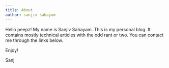 ```yaml
---
title: About
author: sanjiv sahayam
---
```


Hello peepz! My name is Sanjiv Sahayam. This is my personal blog. It contains mostly technical articles with the odd rant or two. You can contact me through the links below.

Enjoy!

Sanj